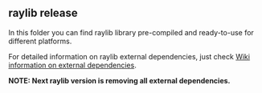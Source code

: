 ## raylib release

In this folder you can find raylib library pre-compiled and ready-to-use for different platforms. 

For detailed information on raylib external dependencies, just check [Wiki information on external dependencies](https://github.com/raysan5/raylib/wiki/raylib-external-dependencies).

**NOTE: Next raylib version is removing all external dependencies.**
